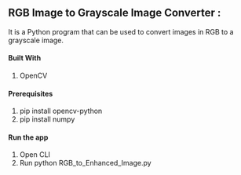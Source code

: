 ## RGB Image to Grayscale Image Converter :

It is a Python program that can be used to convert images in RGB to a grayscale image. 

#### Built With
1) OpenCV

#### Prerequisites
1) pip install opencv-python
2) pip install numpy

#### Run the app
1) Open CLI
2) Run python RGB_to_Enhanced_Image.py
